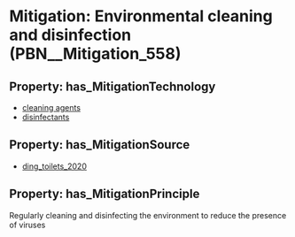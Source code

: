 # Mitigation: __Environmental cleaning and disinfection__ (PBN__Mitigation_558)

## Property: has_MitigationTechnology

* [cleaning agents](../Technology/PBN__Technology_3292)
* [disinfectants](../Technology/PBN__Technology_413)

## Property: has_MitigationSource

* [ding_toilets_2020](../Article/PBN__Article_196)

## Property: has_MitigationPrinciple

Regularly cleaning and disinfecting the environment to reduce the presence of viruses


